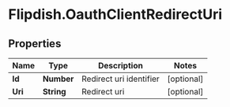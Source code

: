 # Flipdish.OauthClientRedirectUri

## Properties
Name | Type | Description | Notes
------------ | ------------- | ------------- | -------------
**Id** | **Number** | Redirect uri identifier | [optional] 
**Uri** | **String** | Redirect uri | [optional] 


